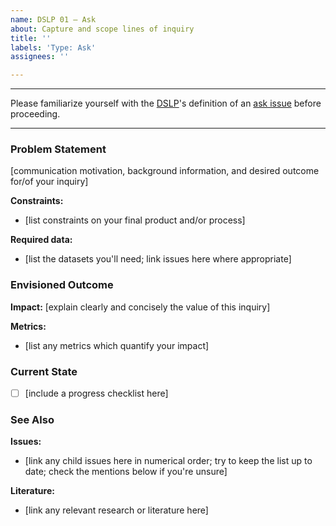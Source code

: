 ```yaml
---
name: DSLP 01 – Ask
about: Capture and scope lines of inquiry
title: ''
labels: 'Type: Ask'
assignees: ''

---
```


***
Please familiarize yourself with the [DSLP](https://github.com/dslp/dslp)'s definition of an [ask issue](https://github.com/dslp/dslp/blob/main/issue-types/1-ask-issues.md) before proceeding.
***

### Problem Statement
[communication motivation, background information, and desired outcome for/of your inquiry]

**Constraints:** 
- [list constraints on your final product and/or process]

**Required data:**
- [list the datasets you'll need; link issues here where appropriate]

### Envisioned Outcome
**Impact:** [explain clearly and concisely the value of this inquiry]

**Metrics:** 
- [list any metrics which quantify your impact]

### Current State
- [ ] [include a progress checklist here]

### See Also
**Issues:**
- [link any child issues here in numerical order; try to keep the list up to date; check the mentions below if you're unsure]

**Literature:**
- [link any relevant research or literature here]
